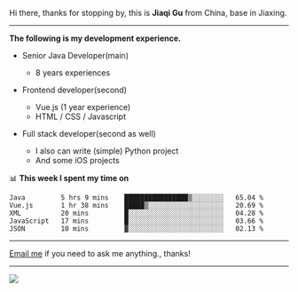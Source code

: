 Hi there, thanks for stopping by, this is **Jiaqi Gu** from China, base in Jiaxing.

---

**The following is my development experience.**

- Senior Java Developer(main)
  - 8 years experiences

- Frontend developer(second)
  - Vue.js (1 year experience)
  - HTML / CSS / Javascript
  
- Full stack developer(second as well)
  - I also can write (simple) Python project
  - And some iOS projects

📊 **This week I spent my time on**
<!--START_SECTION:waka-->
```text
Java         5 hrs 9 mins    ████████████████▒░░░░░░░░   65.04 % 
Vue.js       1 hr 38 mins    █████▒░░░░░░░░░░░░░░░░░░░   20.69 % 
XML          20 mins         █░░░░░░░░░░░░░░░░░░░░░░░░   04.28 % 
JavaScript   17 mins         █░░░░░░░░░░░░░░░░░░░░░░░░   03.66 % 
JSON         10 mins         ▓░░░░░░░░░░░░░░░░░░░░░░░░   02.13 % 
```
<!--END_SECTION:waka-->

---

[Email me](mailto:droidqw@gmail.com?subject=Hiring_from_GitHub) if you need to ask me anything., thanks!

---

![]( https://visitor-badge.glitch.me/badge?page_id=githubgujiaqi)
